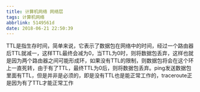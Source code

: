 ```yaml
---
title: 计算机网络 网络层
tags: 计算机网络
abbrlink: 5149561d
date: 2018-06-21 22:50:39
---
```


TTL是指生存时间，简单来说，它表示了数据包在网络中的时间，经过一个路由器后TTL就减一，这样TTL最终会减为0，当TTL为0时，则将数据包丢弃，这样也就是因为两个路由器之间可能形成环，如果没有TTL的限制，则数据包将会在这个环上一直死转，由于有了TTL，最终TTL为0后，则将数据包丢弃。ping发送数据包里面有TTL，但是并非是必须的，即是没有TTL也是能正常工作的，traceroute正是因为有了TTL才能正常工作





















































